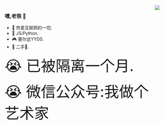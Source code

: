 <img align="right" src="https://github-readme-stats.vercel.app/api?username=kongdf&theme=github_dark&show_icons=true">

### 嘿,老铁 👋

- :orange_book: 热爱互联网的一切;
- :hammer: JS/Python.
- :video_game: 塞尔达YYDS.
- :musical_note: 二手:rose:.

<!-- - :hammer: Creator of applications and frameworks
- :ram: Founder the ObjCCN
- :meat_on_bone: Meat lover -->
 <font size=7>:sob: 已被隔离一个月.</font>
 
 <font size=7>:sob: 微信公众号:我做个艺术家</font>
<!-- <details> -->
<!-- <summary>待补充</summary> -->
<!-- <p > :sob: 已被隔离一个月.<p> -->
<!-- </details> -->
